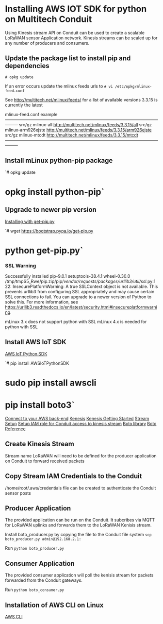 # Installing AWS IOT SDK for python on Multitech Conduit

Using Kinesis stream API on Conduit can be used to create a scalable LoRaWAN sensor Application network.
Kinesis streams can be scaled up for any number of producers and consumers.

## Update the package list to install pip and dependencies
`# opkg update`

If an error occurs update the mlinux feeds urls to 
`# vi /etc/opkg/mlinux-feed.conf`

See http://multitech.net/mlinux/feeds/ for a list of available versions
3.3.15 is currently the latest

   mlinux-feed.conf example
   ———————————————————————————————————————
   src/gz mlinux-all http://multitech.net/mlinux/feeds/3.3.15/all
   src/gz mlinux-arm926ejste http://multitech.net/mlinux/feeds/3.3.15/arm926ejste
   src/gz mlinux-mtcdt http://multitech.net/mlinux/feeds/3.3.15/mtcdt
   ———————————————————————————————————————

## Install mLinux python-pip package
`# opkg update
# opkg install python-pip`


## Upgrade to newer pip version
[Installing with get-pip.py](https://pip.pypa.io/en/stable/installing/)

`# wget https://bootstrap.pypa.io/get-pip.py
# python get-pip.py`


### SSL Warning
Successfully installed pip-9.0.1 setuptools-38.4.1 wheel-0.30.0
/tmp/tmpS5_Rwe/pip.zip/pip/_vendor/requests/packages/urllib3/util/ssl_.py:122: InsecurePlatformWarning: A true SSLContext object is not available. This prevents urllib3 from configuring SSL appropriately and may cause certain SSL connections to fail. You can upgrade to a newer version of Python to solve this. For more information, see https://urllib3.readthedocs.io/en/latest/security.html#insecureplatformwarning.

mLinux 3.x does not support python with SSL
mLinux 4.x is needed for python with SSL

## Install AWS IoT SDK
[AWS IoT Python SDK](https://github.com/aws/aws-iot-device-sdk-python)

`# pip install AWSIoTPythonSDK
# sudo pip install awscli
# pip install boto3`

[Connect to your AWS back-end](https://us-west-2.console.aws.amazon.com/console/home)
[Kenesis](https://us-west-2.console.aws.amazon.com/kinesis/home)
[Kenesis Getting Started](https://aws.amazon.com/kinesis/getting-started/)
[Stream Setup](https://docs.aws.amazon.com/streams/latest/dev/getting-started.html)
[Setup IAM role for Conduit access to kinesis stream](https://console.aws.amazon.com/iam/)
[Boto library](https://github.com/boto/boto)
[Boto Reference](http://boto3.readthedocs.io/en/latest/reference/services/iot.html)


## Create Kinesis Stream

Stream name LoRaWAN will need to be defined for the producer application on Conduit to forward received packets

## Copy Stream IAM Credentials to the Conduit

/home/root/.aws/credentials file can be created to authenticate the Conduit sensor posts

## Producer Application

The provided application can be run on the Conduit. It subcribes via MQTT for LoRaWAN uplinks and forwards them to the LoRaWAN Kenisis stream.

Install boto_producer.py by copying the file to the Conduit file system
`scp boto_producer.py admin@192.168.2.1:`


Run 
`python boto_producer.py`


## Consumer Application

The provided consumer application will poll the kenisis stream for packets forwarded from the Conduit gateways.

Run 
`python boto_consumer.py`



## Installation of AWS CLI on Linux

[AWS CLI](https://docs.aws.amazon.com/cli/latest/userguide/awscli-install-linux.html)

